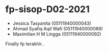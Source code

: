 # fp-sisop-D02-2021
- Jessica Tasyanita (05111940000043)
- Ahmad Syafiq Aqil Wafi (05111940000089)
- Maximilian H M Lingga (05111940000092)

Finally fp terakhir..
